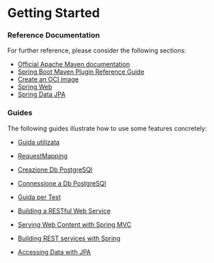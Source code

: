 # Getting Started

### Reference Documentation

For further reference, please consider the following sections:

* [Official Apache Maven documentation](https://maven.apache.org/guides/index.html)
* [Spring Boot Maven Plugin Reference Guide](https://docs.spring.io/spring-boot/docs/2.6.7/maven-plugin/reference/html/)
* [Create an OCI image](https://docs.spring.io/spring-boot/docs/2.6.7/maven-plugin/reference/html/#build-image)
* [Spring Web](https://docs.spring.io/spring-boot/docs/2.6.7/reference/htmlsingle/#boot-features-developing-web-applications)
* [Spring Data JPA](https://docs.spring.io/spring-boot/docs/2.6.7/reference/htmlsingle/#boot-features-jpa-and-spring-data)

### Guides

The following guides illustrate how to use some features concretely:

* [Guida utilizata](https://spring.io/guides/tutorials/rest/)
* [RequestMapping](https://www.baeldung.com/spring-requestmapping)
* [Creazione Db PostgreSQl](https://ubuntu.com/server/docs/databases-postgresql)
* [Connessione a Db PostgreSQl](https://www.codejava.net/frameworks/spring-boot/connect-to-postgresql-database-examples)
* [Guida per Test](https://spring.io/guides/gs/testing-web/)


* [Building a RESTful Web Service](https://spring.io/guides/gs/rest-service/)
* [Serving Web Content with Spring MVC](https://spring.io/guides/gs/serving-web-content/)
* [Building REST services with Spring](https://spring.io/guides/tutorials/bookmarks/)
* [Accessing Data with JPA](https://spring.io/guides/gs/accessing-data-jpa/)

